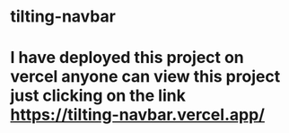 # tilting-navbar

# I have deployed this project on vercel anyone can view this project just clicking on the link https://tilting-navbar.vercel.app/
